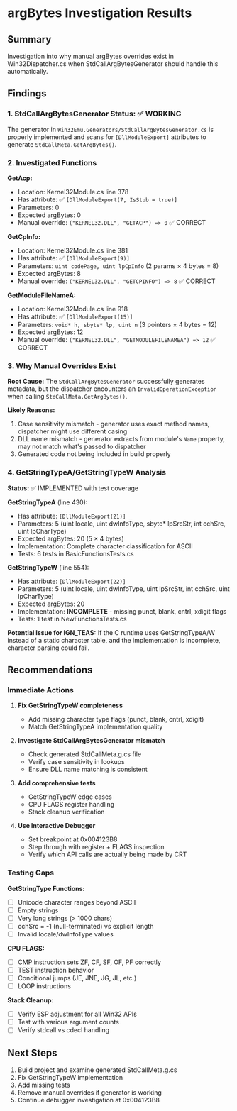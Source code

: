 # argBytes Investigation Results

## Summary

Investigation into why manual argBytes overrides exist in Win32Dispatcher.cs when StdCallArgBytesGenerator should handle this automatically.

## Findings

### 1. StdCallArgBytesGenerator Status: ✅ WORKING

The generator in `Win32Emu.Generators/StdCallArgBytesGenerator.cs` is properly implemented and scans for `[DllModuleExport]` attributes to generate `StdCallMeta.GetArgBytes()`.

### 2. Investigated Functions

**GetAcp:**
- Location: Kernel32Module.cs line 378
- Has attribute: ✅ `[DllModuleExport(7, IsStub = true)]`
- Parameters: 0
- Expected argBytes: 0
- Manual override: `("KERNEL32.DLL", "GETACP") => 0` ✅ CORRECT

**GetCpInfo:**
- Location: Kernel32Module.cs line 381
- Has attribute: ✅ `[DllModuleExport(9)]`
- Parameters: `uint codePage, uint lpCpInfo` (2 params × 4 bytes = 8)
- Expected argBytes: 8
- Manual override: `("KERNEL32.DLL", "GETCPINFO") => 8` ✅ CORRECT

**GetModuleFileNameA:**
- Location: Kernel32Module.cs line 918
- Has attribute: ✅ `[DllModuleExport(15)]`
- Parameters: `void* h, sbyte* lp, uint n` (3 pointers × 4 bytes = 12)
- Expected argBytes: 12
- Manual override: `("KERNEL32.DLL", "GETMODULEFILENAMEA") => 12` ✅ CORRECT

### 3. Why Manual Overrides Exist

**Root Cause:** The `StdCallArgBytesGenerator` successfully generates metadata, but the dispatcher encounters an `InvalidOperationException` when calling `StdCallMeta.GetArgBytes()`.

**Likely Reasons:**
1. Case sensitivity mismatch - generator uses exact method names, dispatcher might use different casing
2. DLL name mismatch - generator extracts from module's `Name` property, may not match what's passed to dispatcher
3. Generated code not being included in build properly

### 4. GetStringTypeA/GetStringTypeW Analysis

**Status:** ✅ IMPLEMENTED with test coverage

**GetStringTypeA** (line 430):
- Has attribute: `[DllModuleExport(21)]`
- Parameters: 5 (uint locale, uint dwInfoType, sbyte* lpSrcStr, int cchSrc, uint lpCharType)
- Expected argBytes: 20 (5 × 4 bytes)
- Implementation: Complete character classification for ASCII
- Tests: 6 tests in BasicFunctionsTests.cs

**GetStringTypeW** (line 554):
- Has attribute: `[DllModuleExport(22)]`
- Parameters: 5 (uint locale, uint dwInfoType, uint lpSrcStr, int cchSrc, uint lpCharType)
- Expected argBytes: 20
- Implementation: **INCOMPLETE** - missing punct, blank, cntrl, xdigit flags
- Tests: 1 test in NewFunctionsTests.cs

**Potential Issue for IGN_TEAS:**
If the C runtime uses GetStringTypeA/W instead of a static character table, and the implementation is incomplete, character parsing could fail.

## Recommendations

### Immediate Actions

1. **Fix GetStringTypeW completeness**
   - Add missing character type flags (punct, blank, cntrl, xdigit)
   - Match GetStringTypeA implementation quality

2. **Investigate StdCallArgBytesGenerator mismatch**
   - Check generated StdCallMeta.g.cs file
   - Verify case sensitivity in lookups
   - Ensure DLL name matching is consistent

3. **Add comprehensive tests**
   - GetStringTypeW edge cases
   - CPU FLAGS register handling
   - Stack cleanup verification

4. **Use Interactive Debugger**
   - Set breakpoint at 0x004123B8
   - Step through with register + FLAGS inspection
   - Verify which API calls are actually being made by CRT

### Testing Gaps

**GetStringType Functions:**
- [ ] Unicode character ranges beyond ASCII
- [ ] Empty strings
- [ ] Very long strings (> 1000 chars)
- [ ] cchSrc = -1 (null-terminated) vs explicit length
- [ ] Invalid locale/dwInfoType values

**CPU FLAGS:**
- [ ] CMP instruction sets ZF, CF, SF, OF, PF correctly
- [ ] TEST instruction behavior
- [ ] Conditional jumps (JE, JNE, JG, JL, etc.)
- [ ] LOOP instructions

**Stack Cleanup:**
- [ ] Verify ESP adjustment for all Win32 APIs
- [ ] Test with various argument counts
- [ ] Verify stdcall vs cdecl handling

## Next Steps

1. Build project and examine generated StdCallMeta.g.cs
2. Fix GetStringTypeW implementation
3. Add missing tests
4. Remove manual overrides if generator is working
5. Continue debugger investigation at 0x004123B8
